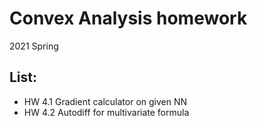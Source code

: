 # Convex Analysis homework
 2021 Spring

## List:
- HW 4.1 Gradient calculator on given NN
- HW 4.2 Autodiff for multivariate formula